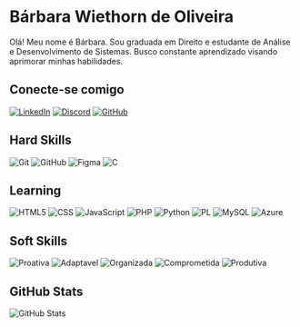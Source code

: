 # Bárbara Wiethorn de Oliveira

Olá! Meu nome é Bárbara.
Sou graduada em Direito e estudante de Análise e Desenvolvimento de Sistemas. Busco constante aprendizado visando aprimorar minhas habilidades.

## Conecte-se comigo

[![LinkedIn](https://img.shields.io/badge/LinkedIn-0077B5?style=for-the-badge&logo=linkedin&logoColor=white)](https://www.linkedin.com/in/b%C3%A1rbara-wiethorn-de-oliveira-18215121a/)
[![Discord](https://img.shields.io/badge/Discord-7289DA?style=for-the-badge&logo=discord&logoColor=white)](barbarawo)
[![GitHub](https://img.shields.io/badge/GitHub-100000?style=for-the-badge&logo=github&logoColor=white)](https://github.com/barbarawo?tab=repositories)


## Hard Skills
![Git](https://img.shields.io/badge/GIT-E44C30?style=for-the-badge&logo=git&logoColor=white)
![GitHub](https://img.shields.io/badge/GitHub-100000?style=for-the-badge&logo=github&logoColor=white)
![Figma](https://img.shields.io/badge/Figma-696969?style=for-the-badge&logo=figma&logoColor=figma)
![C](https://img.shields.io/badge/C-00599C?style=for-the-badge&logo=c&logoColor=white)

## Learning
![HTML5](https://img.shields.io/badge/HTML5-E34F26?style=for-the-badge&logo=html5&logoColor=white)
![CSS](https://img.shields.io/badge/CSS-563d7c?&style=for-the-badge&logo=css3&logoColor=white)
![JavaScript](https://img.shields.io/badge/JavaScript-F7DF1E?style=for-the-badge&logo=javascript&logoColor=black)
![PHP](https://img.shields.io/badge/PHP-777BB4?style=for-the-badge&logo=php&logoColor=white)
![Python](https://img.shields.io/badge/python-3670A0?style=for-the-badge&logo=python&logoColor=ffdd54)
![PL](https://img.shields.io/badge/PL%2FSQL-FFFFFF?style=for-the-badge&logo=oracle&logoColor=FF0000&labelColor=FFFFFF&color=FF0000)
![MySQL](https://img.shields.io/badge/MySQL-00000F?style=for-the-badge&logo=mysql&logoColor=white)
![Azure](https://img.shields.io/badge/Azure-blue?style=for-the-badge&logo=microsoft%20azure&logoColor=blue&labelColor=FFFFFF&link=https%3A%2F%2Fimages.app.goo.gl%2FK7PN1jYJd57x4q7A8)


## Soft Skills
![Proativa](https://img.shields.io/badge/Proativa-blue
) ![Adaptavel](https://img.shields.io/badge/Adaptavel-red) ![Organizada](https://img.shields.io/badge/Organizada-purple
) ![Comprometida](https://img.shields.io/badge/Comprometida-orange) ![Produtiva](https://img.shields.io/badge/Produtiva-emerald)

## GitHub Stats
![GitHub Stats](https://github-readme-stats.vercel.app/api?username=barbarawo&theme=transparent&bg_color=000&border_color=30A3DC&show_icons=true&icon_color=30A3DC&title_color=E94D5F&text_color=FFF&hide_title=true&hide=stars)
